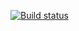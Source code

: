 [![Build status](https://ci.appveyor.com/api/projects/status/ynuu3volpnimqs9q?svg=true)](https://ci.appveyor.com/project/DariaDariya/postmanecho)